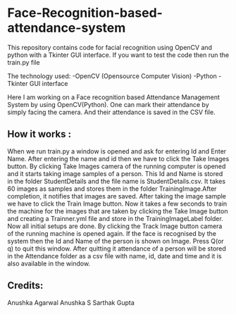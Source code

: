 # Face-Recognition-based-attendance-system
This repository contains code for facial recognition using OpenCV and python with a Tkinter GUI interface. If you want to test the code then run the train.py file

The technology used: -OpenCV (Opensource Computer Vision) -Python -Tkinter GUI interface

Here I am working on a Face recognition based Attendance Management System by using OpenCV(Python). One can mark their attendance by simply facing the camera. And their attendance is saved in the CSV file.

## How it works :
When we run train.py a window is opened and ask for entering Id and Enter Name. After entering the name and id then we have to click the Take Images button. By clicking Take Images camera of the running computer is opened and it starts taking image samples of a person. This Id and Name is stored in the folder StudentDetails and the file name is StudentDetails.csv. It takes 60 images as samples and stores them in the folder TrainingImage.After completion, it notifies that images are saved. After taking the image sample we have to click the Train Image button. Now it takes a few seconds to train the machine for the images that are taken by clicking the Take Image button and creating a Trainner.yml file and store in the TrainingImageLabel folder. Now all initial setups are done. By clicking the Track Image button camera of the running machine is opened again. If the face is recognised by the system then the Id and Name of the person is shown on Image. Press Q(or q) to quit this window. After quitting it attendance of a person will be stored in the Attendance folder as a csv file with name, id, date and time and it is also available in the window.

## Credits:
Anushka Agarwal
Anushka S
Sarthak Gupta
